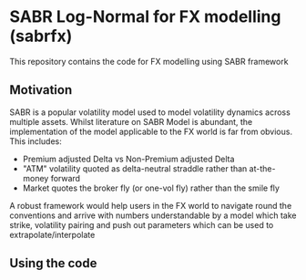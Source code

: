 # SABR Log-Normal for FX modelling (sabrfx)

This repository contains the code for FX modelling using SABR framework

## Motivation

SABR is a popular volatility model used to model volatility dynamics across multiple assets. Whilst literature on SABR Model is abundant, the implementation of the model applicable to the FX world is far from obvious. This includes:

* Premium adjusted Delta vs Non-Premium adjusted Delta
* "ATM" volatility quoted as delta-neutral straddle rather than at-the-money forward
* Market quotes the broker fly (or one-vol fly) rather than the smile fly

A robust framework would help users in the FX world to navigate round the conventions and arrive with numbers understandable by a model which take strike, volatility pairing and push out parameters which can be used to extrapolate/interpolate 

## Using the code

